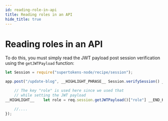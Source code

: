 ```yaml
---
id: reading-role-in-api
title: Reading roles in an API
hide_title: true
---
```


<!-- COPY DOCS -->
<!-- ./thirdpartyemailpassword/docs/common-customizations/user-roles/reading-role-in-api.md -->

# Reading roles in an API

To do this, you must simply read the JWT payload post session verification using the `getJWTPayload` function:

<!--DOCUSAURUS_CODE_TABS-->
<!--NodeJS-->
```js
let Session = require("supertokens-node/recipe/session");

app.post("/update-blog", __HIGHLIGHT_PHRASE__ Session.verifySession() __END_HIGHLIGHT_PHRASE__, (req, res) => {

    // The key "role" is used here since we used that
    // while setting the JWT payload 
__HIGHLIGHT__    let role = req.session.getJWTPayload()["role"] __END_HIGHLIGHT__

    //....
});
```
<!--END_DOCUSAURUS_CODE_TABS-->
